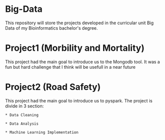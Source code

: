 # Big-Data
This repository will store the projects developed in the curricular unit Big Data of my Bioinformatics bachelor's degree.


# Project1 (Morbility and Mortality)
This project had the main goal to introduce us to the Mongodb tool.
It was a fun but hard challenge that I think will be usefull in a near future

# Project2 (Road Safety)
This project had the main goal to introduce us to pyspark.
The project is divide in 3 section: 

    * Data Cleaning 
    
    * Data Analysis 
    
    * Machine Learning Implementation

